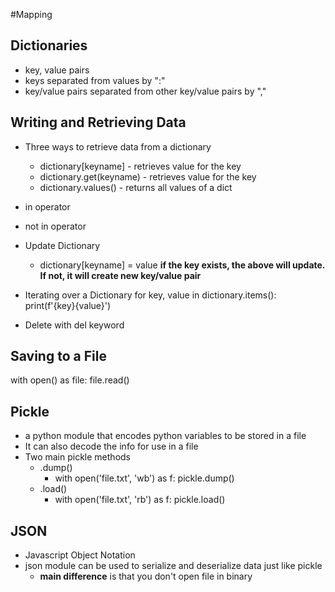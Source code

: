 #Mapping

## Dictionaries
- key, value pairs
- keys separated from values by ":"
- key/value pairs separated from other key/value pairs by ","


## Writing and Retrieving Data
- Three ways to retrieve data from a dictionary
    - dictionary[keyname] - retrieves value for the key
    - dictionary.get(keyname) - retrieves value for the key
    - dictionary.values() - returns all values of a dict

- in operator 
- not in operator

- Update Dictionary
    - dictionary[keyname] = value
    **if the key exists, the above will update. If not, it will create new key/value pair**

- Iterating over a Dictionary
for key, value in dictionary.items():
    print(f'{key}{value}')

- Delete with del keyword

## Saving to a File

with open() as file:
    file.read()


## Pickle
- a python module that encodes python variables to be stored in a file
- It can also decode the info for use in a file
- Two main pickle methods
    - .dump()
        - with open('file.txt', 'wb') as f:
            pickle.dump()
    - .load()
        - with open('file.txt', 'rb') as f:
            pickle.load()

## JSON
- Javascript Object Notation 
- json module can be used to serialize and deserialize data just like pickle
  - **main difference** is that you don't open file in binary

